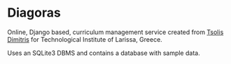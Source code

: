 Diagoras
========

Online, Django based, curriculum management service created from [Tsolis Dimitris](dimitristls@gmail.com) for Technological Institute of Larissa, Greece.

Uses an SQLite3 DBMS and contains a database with sample data.
